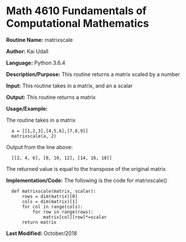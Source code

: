 # Math 4610 Fundamentals of Computational Mathematics

**Routine Name:**           matrixscale

**Author:** Kai Udall

**Language:** Python 3.6.4

**Description/Purpose:** This routine returns a matrix scaled by a number

**Input:** This routine takes in a matrix, and an a scalar

**Output:** This routine returns a matrix

**Usage/Example:**

The routine takes in a matrix

      a = [[1,2,3],[4,5,6],[7,8,9]]
      matrixscale(a, 2)

Output from the line above:

      [[2, 4, 6], [8, 10, 12], [14, 16, 18]]

The returned value is equal to the transpose of the original matrix

**Implementation/Code:** The following is the code for matrixscale()

      def matrixscale(matrix, scalar):
          rows = dim(matrix)[0]
          cols = dim(matrix)[1]
          for col in range(cols):
              for row in range(rows):
                  matrix[col][row]*=scalar
          return matrix


**Last Modified:** October/2018

